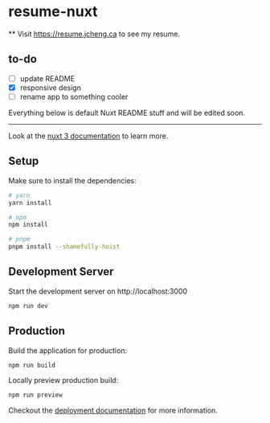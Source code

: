 # resume-nuxt

\*\* Visit https://resume.jcheng.ca to see my resume.

## to-do

- [ ] update README
- [x] responsive design
- [ ] rename app to something cooler

Everything below is default Nuxt README stuff and will be edited soon.

---

Look at the [nuxt 3 documentation](https://v3.nuxtjs.org) to learn more.

## Setup

Make sure to install the dependencies:

```bash
# yarn
yarn install

# npm
npm install

# pnpm
pnpm install --shamefully-hoist
```

## Development Server

Start the development server on http://localhost:3000

```bash
npm run dev
```

## Production

Build the application for production:

```bash
npm run build
```

Locally preview production build:

```bash
npm run preview
```

Checkout the [deployment documentation](https://v3.nuxtjs.org/guide/deploy/presets) for more information.
